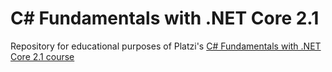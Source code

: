 # C# Fundamentals with .NET Core 2.1

Repository for educational purposes of Platzi's [C# Fundamentals with .NET Core 2.1 course](https://platzi.com/cursos/fundamentos-csharp-2018/)
